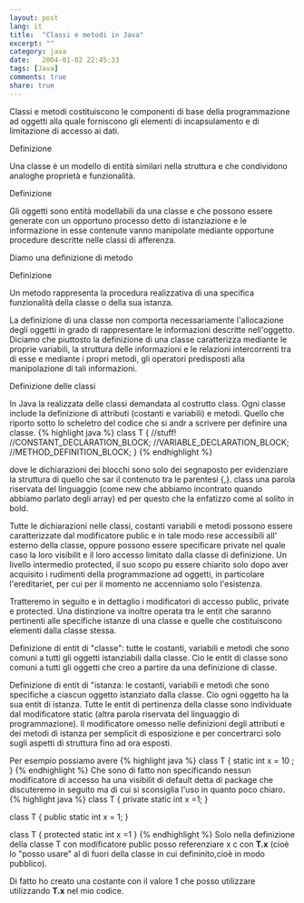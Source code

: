 ```yaml
---
layout: post
lang: it
title:  "Classi e metodi in Java"
excerpt: ""
category: java
date:   2004-01-02 22:45:33
tags: [Java]
comments: true
share: true
--- 
```


Classi e metodi costituiscono le componenti di base della programmazione ad oggetti alla quale forniscono gli 
elementi di incapsulamento e di limitazione di accesso ai dati.

Definizione

Una classe è un modello di entità similari nella struttura e che condividono analoghe proprietà e funzionalità.

Definizione

Gli oggetti sono entità modellabili da una classe e che possono essere generate con un opportuno processo detto di 
istanziazione e le informazione in esse contenute vanno manipolate mediante opportune procedure descritte 
nelle classi di afferenza.

Diamo una definizione di metodo

Definizione

Un metodo rappresenta la procedura realizzativa di una specifica funzionalità della classe o della sua istanza.

La definizione di una classe non comporta necessariamente l'allocazione degli oggetti in grado di rappresentare 
le informazioni descritte nell'oggetto.
Diciamo che piuttosto la definizione di una classe caratterizza mediante le proprie variabili, la struttura delle 
informazioni e le relazioni intercorrenti tra di esse e mediante i propri metodi, 
gli operatori predisposti alla manipolazione di tali informazioni.

Definizione delle classi

In Java la realizzata delle classi  demandata al costrutto class. 
Ogni classe include la definizione di attributi (costanti e variabili) e metodi. 
Quello che riporto sotto  lo scheletro del codice che si andr a scrivere per definire una classe.
{% highlight java %}
class T {
//stuff!
//CONSTANT_DECLARATION_BLOCK;
//VARIABLE_DECLARATION_BLOCK;
//METHOD_DEFINITION_BLOCK;
}
{% endhighlight %}

dove le dichiarazioni dei blocchi sono solo dei segnaposto per evidenziare la struttura di quello che sar 
il contenuto tra le parentesi {,}. class  una parola riservata del linguaggio (come new che abbiamo incontrato
 quando abbiamo parlato degli array) ed  per questo che la enfatizzo come al solito in bold.
 
Tutte le dichiarazioni nelle classi, costanti variabili e metodi possono essere caratterizzate dal modificatore 
public e in tale modo rese accessibili all' esterno della classe, oppure possono essere specificare private 
nel quale caso la loro visibilit e il loro accesso  limitato dalla classe di definizione.
Un livello intermedio  protected, il suo scopo pu essere chiarito solo dopo aver acquisito i rudimenti della
programmazione ad oggetti, in particolare l'ereditariet, per cui per il momento ne accenniamo solo l'esistenza.

Tratteremo in seguito e in dettaglio i modificatori di accesso public, private e protected. Una distinzione va inoltre 
operata tra le entit che saranno pertinenti alle specifiche istanze di una classe e quelle che costituiscono elementi 
dalla classe stessa.

Definizione
di entit di "classe": tutte le costanti, variabili e metodi che sono comuni a tutti gli oggetti istanziabili dalla classe. 
Cio le entit di classe sono comuni a tutti gli oggetti che creo a partire da una definizione di classe.

Definizione
di entit di "istanza: le costanti, variabili e metodi che sono specifiche a ciascun oggetto istanziato dalla classe. 
Cio ogni oggetto ha la sua entit di istanza. Tutte le entit di pertinenza della classe sono individuate dal modificatore 
static (altra parola riservata del linguaggio di programmazione). Il modificatore  omesso nelle definizioni degli attributi 
e dei metodi di istanza per semplicit di esposizione e per concertrarci solo sugli aspetti di struttura fino ad ora esposti.

Per esempio possiamo avere
{% highlight java %}
class T {
   static int x = 10 ;
}
{% endhighlight %}
Che sono di fatto non specificando nessun modificatore di accesso ha una visibilit di default detta di package che discuteremo
in seguito ma di cui si sconsiglia l'uso in quanto poco chiaro.
{% highlight java %}
class T {
   private static int x =1;
}

class T {
   public static int x = 1;
}

class T {
   protected static int x =1
} 
{% endhighlight %}
Solo nella definizione della classe T con modificatore public posso referenziare x c con **T.x** (cioè lo "posso usare"
al di fuori della classe in cui  defininito,cioè in modo pubblico). 

Di fatto ho creato una costante con il valore 1 che posso utilizzare utilizzando **T.x** nel mio codice.
